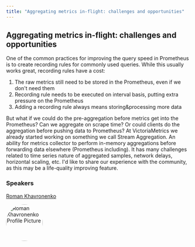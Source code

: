 ```yaml
---
title: "Aggregating metrics in-flight: challenges and opportunities"
---
```


## Aggregating metrics in-flight: challenges and opportunities

One of the common practices for improving the query speed in Prometheus is to create recording rules for commonly used queries. While this usually works great, recording rules have a cost:

1. The raw metrics still need to be stored in the Prometheus, even if we don't need them
2. Recording rule needs to be executed on interval basis, putting extra pressure on the Prometheus
3. Adding a recording rule always means storing&processing more data

But what if we could do the pre-aggregation before metrics get into the Prometheus? Can we aggregate on scrape time? Or could clients do the aggregation before pushing data to Prometheus? At VictoriaMetrics we already started working on something we call Stream Aggregation. An ability for metrics collector to perform in-memory aggregations before forwarding data elsewhere (Prometheus including). It has many challenges related to time series nature of aggregated samples, network delays, horizontal scaling, etc. I'd like to share our experience with the community, as this may be a life-quality improving feature.


### Speakers
[Roman Khavronenko](../../speakers/roman-khavronenko)

<img src="https://sessionize.com/image/7260-400o400o1-QiP5qd5Fv7RBpL8itDTpbn.jpg" style="width: 100px; border-radius: 50%" alt="Roman Khavronenko Profile Picture"/>

